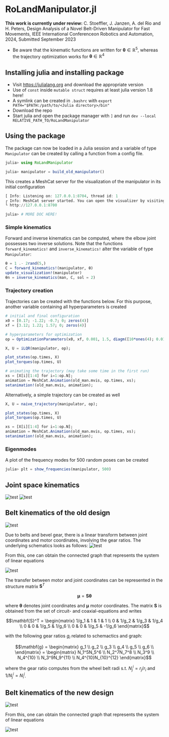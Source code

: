 # RoLandManipulator.jl
**This work is currently under review:**
C. Stoeffler, J. Janzen, A. del Rio and H. Peters, Design Analysis of a Novel Belt-Driven Manipulator for Fast Movements, IEEE International Conferenceon Robotics and Automation, 2024, Submitted September 2023

* Be aware that the kinematic functions are written for $`\mathbf{\theta} \in \mathbb{R}^5`$, whereas the trajectory optimization works for $`\mathbf{\theta} \in \mathbb{R}^4`$

## Installing julia and installing package

* Visit https://julialang.org and download the appropriate version
* Use of `const` inside `mutable struct` requires at least julia version 1.8 here!
* A symlink can be created in `.bashrc` with `export PATH="$PATH:/path/to/<Julia directory>/bin"`
* Download the repo
* Start julia and open the package manager with `]` and run `dev --local RELATIVE_PATH_TO/RoLandManipulator`

## Using the package
The package can now be loaded in a Julia session and a variable of type `Manipulator` can be created by calling a function from a config file.
```jl
julia> using RoLandManipulator

julia> manipulator = build_old_manipulator()
```

This creates a MeshCat server for the visualization of the manipulator in its initial configuration
```jl
[ Info: Listening on: 127.0.0.1:8704, thread id: 1
┌ Info: MeshCat server started. You can open the visualizer by visiting the following URL in your browser:
└ http://127.0.0.1:8700

julia> # MORE DOC HERE!
```
### Simple kinematics
Forward and inverse kinematics can be computed, where the elbow joint possesses two inverse solutions. Note that the functions `forward_kinematics!` and `inverse_kinematics!` alter the variable of type `Manipulator`:
```jl
θ = 1 .- 2rand(5,)
C = forward_kinematics!(manipulator, θ)
update_visualization!(manipulator)
θn = inverse_kinematics(man, C, sol = 2)
```

### Trajectory creation
Trajectories can be created with the functions below. For this purpose, another variable containing all hyperparameters is created
```jl
# initial and final configuration
x0 = [0.17; -1.22; -0.7; 0; zeros(4)]
xf = [3.12; 1.22; 1.57; 0; zeros(4)]

# hyperparameters for optimization
op = OptimizationParameters(x0, xf, 0.001, 1.5, diagm([10*ones(4); 0.01*ones(4)]), 15.0diagm(ones(4)), diagm([30000*ones(4);ones(4)]), 1e-8);

X, U = iLQR(manipulator, op);

plot_states(op.times, X) 
plot_torques(op.times, U)

# animating the trajectory (may take some time in the first run)
xs = [X[i][1:4] for i=1:op.N]; 
animation = MeshCat.Animation(old_man.mvis, op.times, xs);
setanimation!(old_man.mvis, animation);
```

Alternatively, a simple trajectory can be created as well
```jl
X, U = naive_trajectory(manipulator, op);

plot_states(op.times, X) 
plot_torques(op.times, U)

xs = [X[i][1:4] for i=1:op.N]; 
animation = MeshCat.Animation(old_man.mvis, op.times, xs);
setanimation!(old_man.mvis, animation);
```

### Eigenmodes
A plot of the frequency modes for 500 random poses can be created
```jl
julia> plt = show_frequencies(manipulator, 500)
```

## Joint space kinematics
![test](./images/arm_ik.png?raw=true "Zero pose and multiple solutions")
![test](./images/relative_transforms.png?raw=true "Relative rigid-body transforms")

## Belt kinematics of the old design

![test](./images/belt_drives.png?raw=true "Belt routing in robot arm")

Due to belts and bevel gear, there is a linear transform between joint coordinates and motor coordinates, involving the gear ratios. The underlying schematics looks as follows:
![test](./images/arm_schematics_old.png?raw=true "Schematics of the arm for the last 4 DOFs in planar depiction")

From this, one can obtain the connected graph that represents the system of linear equations

![test](./images/graph_old.png?raw=true "Unerlying graph of the manipulator")

The transfer between motor and joint coordinates can be represented in the structure matrix $\mathbf{S}^T$
```math
\mathbf{\mu} = \mathbf{S}\mathbf{\theta}
```
where $`\mathbf{\theta}`$ denotes joint coordinates and $`\mathbf{\mu}`$ motor coordinates. The matrix $`\mathbf{S}`$ is obtained from the set of circuit- and coaxial-equations and writes
```math
\mathbf{S}^T = 
        \begin{matrix}
                1/g_1 & 1 & 1 & 1 \\
                0 & 1/g_2 & 1/g_3 & 1/g_4 \\
                0 & 0 & 1/g_5 & 1/g_6 \\
                0 & 0 & 1/g_5 & -1/g_6
        \end{matrix}
```
with the following gear ratios $`g_i`$ related to schemactics and graph:
```math
\mathbf{g} = \begin{matrix}
                g_1 \\
                g_2 \\
                g_3 \\
                g_4 \\
                g_5 \\
                g_6 \\
        \end{matrix} = 
        \begin{matrix}
                N_1^5N_5^6 \\
                N_2^7N_7^8 \\
                N_3^9 \\
                N_4^{10} \\
                N_3^9N_9^{11} \\
                N_4^{10}N_{10}^{12}
        \end{matrix}
```
where the gear ratio computes from the wheel belt radi s.t. $N_j^i = r_j/r_i$ and $1/N_j^i = N_i^j$. 

## Belt kinematics of the new design

![test](./images/arm_schematics_new.png?raw=true "Schematics of the arm for the last 4 DOFs in planar depiction")

From this, one can obtain the connected graph that represents the system of linear equations

![test](./images/graph_new.png?raw=true "Unerlying graph of the manipulator")

